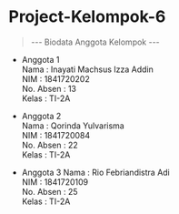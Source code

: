 # Project-Kelompok-6

> --- Biodata Anggota Kelompok ---  
  
* Anggota 1  
Nama : Inayati Machsus Izza Addin  
NIM : 1841720202  
No. Absen : 13  
Kelas : TI-2A
  
* Anggota 2  
Nama : Qorinda Yulvarisma  
NIM : 1841720084  
No. Absen : 22  
Kelas : TI-2A
  
* Anggota 3 
Nama : Rio Febriandistra Adi  
NIM : 1841720109  
No. Absen : 25  
Kelas : TI-2A
